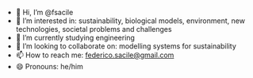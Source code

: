- 👋 Hi, I’m @fsacile
- 👀 I’m interested in: sustainability, biological models, environment, new technologies, societal problems and challenges
- 🌱 I’m currently studying engineering
- 💞️ I’m looking to collaborate on: modelling systems for sustainability
- 📫 How to reach me: federico.sacile@gmail.com
- 😄 Pronouns: he/him

<!---
fsacile/fsacile is a ✨ special ✨ repository because its `README.md` (this file) appears on your GitHub profile.
You can click the Preview link to take a look at your changes.
--->
